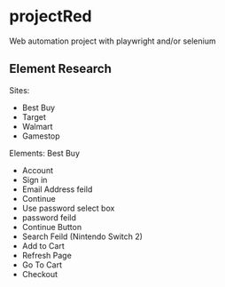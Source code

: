 # projectRed

Web automation project with playwright and/or selenium

## Element Research

Sites:

- Best Buy
- Target
- Walmart
- Gamestop

Elements:
Best Buy
- Account
- Sign in
- Email Address feild
- Continue
- Use password select box
- password feild
- Continue Button
- Search Feild (Nintendo Switch 2)
- Add to Cart
- Refresh Page
- Go To Cart
- Checkout